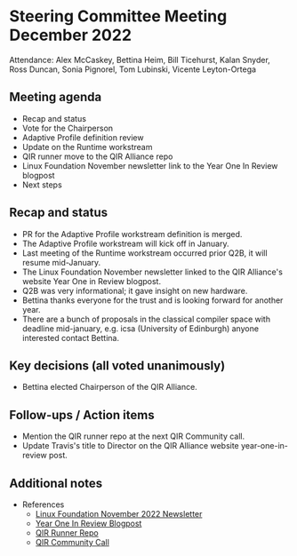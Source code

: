 # Steering Committee Meeting December 2022

Attendance: Alex McCaskey, Bettina Heim, Bill Ticehurst, Kalan Snyder,
Ross Duncan, Sonia Pignorel, Tom Lubinski, Vicente Leyton-Ortega

## Meeting agenda

- Recap and status
- Vote for the Chairperson
- Adaptive Profile definition review
- Update on the Runtime workstream
- QIR runner move to the QIR Alliance repo
- Linux Foundation November newsletter link to the Year One In Review blogpost
- Next steps

## Recap and status

- PR for the Adaptive Profile workstream definition is merged.
- The Adaptive Profile workstream will kick off in January.
- Last meeting of the Runtime workstream occurred prior Q2B, it will resume
mid-January.
- The Linux Foundation November newsletter linked to the QIR Alliance's website
Year One in Review blogpost.
- Q2B was very informational; it gave insight on new hardware.
- Bettina thanks everyone for the trust and is looking forward for another year.
- There are a bunch of proposals in the classical compiler space with deadline
mid-january, e.g. icsa (University of Edinburgh) anyone interested contact Bettina.

## Key decisions (all voted unanimously)

- Bettina elected Chairperson of the QIR Alliance.

## Follow-ups / Action items

- Mention the QIR runner repo at the next QIR Community call.
- Update Travis's title to Director on the QIR Alliance website
year-one-in-review post.

## Additional notes

- References
  - [Linux Foundation November 2022 Newsletter](https://www.linuxfoundation.org/blog/linux-foundation-newsletter-november-2022)
  - [Year One In Review Blogpost](https://www.qir-alliance.org/posts/year_one_in_review/)
  - [QIR Runner Repo](https://github.com/qir-alliance/qir-runner)
  - [QIR Community Call](https://bit.ly/qir-community-call-chat)
